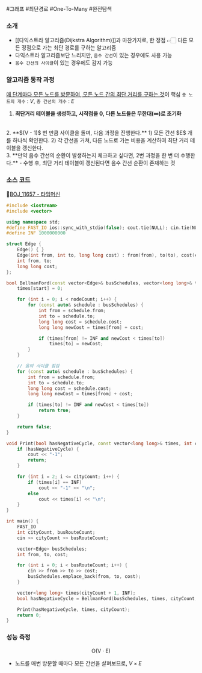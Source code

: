 #그래프 #최단경로 #One-To-Many #완전탐색 

### 소개
- [[다익스트라 알고리즘(Dijkstra Algorithm)]]과 마찬가지로, 한 정점 👉🏻 다른 모든 정점으로 가는 최단 경로를 구하는 알고리즘
- 다익스트라 알고리즘보단 느리지만, `음수 간선`이 있는 경우에도 사용 가능
-  `음수 간선의 사이클`이 있는 경우에도 감지 가능

### 알고리즘 동작 과정
<u>매 단계마다 모든 노드를 방문하여, 모든 노드 간의 최단 거리를 구하는 것</u>이 핵심
`총 노드의 개수` : $V$,  `총 간선의 개수` : $E$
<br>

1. **최단거리 테이블을 생성하고, 시작점을 0, 다른 노드들은 무한대($\infty$)로 초기화**
<br>
2. **$(V - 1)$ 번 만큼 사이클을 돌며, 다음 과정을 진행한다.**
	1) 모든 간선 $E$ 개를 하나씩 확인한다.
	2) 각 간선을 거쳐, 다른 노드로 가는 비용을 계산하여 최단 거리 테이블을 갱신한다.
<br>
3. **만약 음수 간선의 순환이 발생하는지 체크하고 싶다면, 2번 과정을 한 번 더 수행한다.**
	- 수행 후, 최단 거리 테이블이 갱신된다면 음수 간선 순환이 존재하는 것

### 소스 코드
🔗[BOJ_11657 - 타임머신](https://www.acmicpc.net/problem/11657)

```cpp
#include <iostream>
#include <vector>

using namespace std;
#define FAST_IO ios::sync_with_stdio(false); cout.tie(NULL); cin.tie(NULL);
#define INF 1000000000

struct Edge {
    Edge() { }
    Edge(int from, int to, long long cost) : from(from), to(to), cost(cost) { }
    int from, to;
    long long cost;
};

bool BellmanFord(const vector<Edge>& busSchedules, vector<long long>& times, int nodeCount, int edgeCount, int start) {
    times[start] = 0;

    for (int i = 0; i < nodeCount; i++) {
        for (const auto& schedule : busSchedules) {
            int from = schedule.from;
            int to = schedule.to;
            long long cost = schedule.cost;
            long long newCost = times[from] + cost;

            if (times[from] != INF and newCost < times[to])
                times[to] = newCost;
        }
    }

    // 음의 사이클 점검
    for (const auto& schedule : busSchedules) {
        int from = schedule.from;
        int to = schedule.to;
        long long cost = schedule.cost;
        long long newCost = times[from] + cost;

        if (times[to] != INF and newCost < times[to])
            return true;
    }

    return false;
}

void Print(bool hasNegativeCycle, const vector<long long>& times, int cityCount) {
    if (hasNegativeCycle) {
        cout << "-1";
        return;
    }

    for (int i = 2; i <= cityCount; i++) {
        if (times[i] == INF)
            cout << "-1" << "\n";
        else
            cout << times[i] << "\n";
    }
}

int main() {
    FAST_IO
    int cityCount, busRouteCount;
    cin >> cityCount >> busRouteCount;

    vector<Edge> busSchedules;
    int from, to, cost;

    for (int i = 0; i < busRouteCount; i++) {
        cin >> from >> to >> cost;
        busSchedules.emplace_back(from, to, cost);
    }

    vector<long long> times(cityCount + 1, INF);
    bool hasNegativeCycle = BellmanFord(busSchedules, times, cityCount, busRouteCount, 1);

    Print(hasNegativeCycle, times, cityCount);
    return 0;
}
```


### 성능 측정

$$ \mathrm{O(V \cdot E)} $$

- 노드를 매번 방문할 때마다 모든 간선을 살펴보므로, $V \times E$
